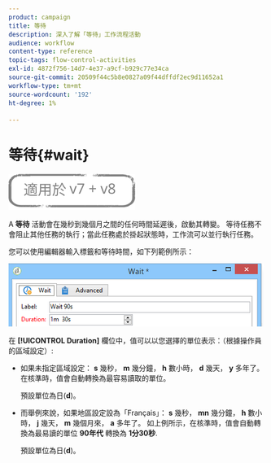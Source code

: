 ```yaml
---
product: campaign
title: 等待
description: 深入了解「等待」工作流程活動
audience: workflow
content-type: reference
topic-tags: flow-control-activities
exl-id: 4872f756-14d7-4e37-a9cf-b929c77e34ca
source-git-commit: 20509f44c5b8e0827a09f44dffdf2ec9d11652a1
workflow-type: tm+mt
source-wordcount: '192'
ht-degree: 1%

---
```


# 等待{#wait}

![](../../assets/common.svg)

A **等待** 活動會在幾秒到幾個月之間的任何時間延遲後，啟動其轉變。 等待任務不會阻止其他任務的執行；當此任務處於掛起狀態時，工作流可以並行執行任務。

您可以使用編輯器輸入標籤和等待時間，如下列範例所示：

![](assets/edit_wait.png)

在 **[!UICONTROL Duration]** 欄位中，值可以以您選擇的單位表示：（根據操作員的區域設定）:

* 如果未指定區域設定： **s** 幾秒， **m** 幾分鐘， **h** 數小時， **d** 幾天， **y** 多年了。 在核準時，值會自動轉換為最容易讀取的單位。

   預設單位為日(**d**)。

* 而舉例來說，如果地區設定設為「Français」： **s** 幾秒， **mn** 幾分鐘， **h** 數小時， **j** 幾天， **m** 幾個月來， **a** 多年了。 如上例所示，在核準時，值會自動轉換為最易讀的單位 **90年代** 轉換為 **1分30秒**.

   預設單位為日(**d**)。
